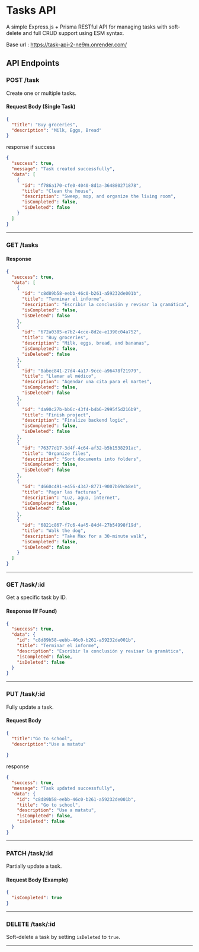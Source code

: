 # Tasks API

A simple Express.js + Prisma RESTful API for managing tasks with soft-delete and full CRUD support using ESM syntax.


Base url : https://task-api-2-ne9m.onrender.com/
## API Endpoints

### POST /task

Create one or multiple tasks.

#### Request Body (Single Task)

```json
{
  "title": "Buy groceries",
  "description": "Milk, Eggs, Bread"
}
```

response if success
```json
{
  "success": true,
  "message": "Task created successfully",
  "data": [
    {
      "id": "f786a170-cfe0-4040-8d1a-364880271878",
      "title": "Clean the house",
      "description": "Sweep, mop, and organize the living room",
      "isCompleted": false,
      "isDeleted": false
    }
  ]
}
````

---

### GET /tasks



#### Response

```json
{
  "success": true,
  "data": [
    {
      "id": "c8d89b58-eebb-46c0-b261-a59232de001b",
      "title": "Terminar el informe",
      "description": "Escribir la conclusión y revisar la gramática",
      "isCompleted": false,
      "isDeleted": false
    },
    {
      "id": "672a0385-e7b2-4cce-8d2e-e1390c04a752",
      "title": "Buy groceries",
      "description": "Milk, eggs, bread, and bananas",
      "isCompleted": false,
      "isDeleted": false
    },
    {
      "id": "8abec841-27d4-4a17-9cce-a96478f21979",
      "title": "Llamar al médico",
      "description": "Agendar una cita para el martes",
      "isCompleted": false,
      "isDeleted": false
    },
    {
      "id": "da90c27b-bb6c-43f4-b4b6-2995f5d216b9",
      "title": "Finish project",
      "description": "Finalize backend logic",
      "isCompleted": false,
      "isDeleted": false
    },
    {
      "id": "76377d17-3d4f-4c64-af32-b5b1538291ac",
      "title": "Organize files",
      "description": "Sort documents into folders",
      "isCompleted": false,
      "isDeleted": false
    },
    {
      "id": "4660c491-e456-4347-8771-9007b69cb8e1",
      "title": "Pagar las facturas",
      "description": "Luz, agua, internet",
      "isCompleted": false,
      "isDeleted": false
    },
    {
      "id": "6821c867-f7c6-4a45-84d4-27b54998f19d",
      "title": "Walk the dog",
      "description": "Take Max for a 30-minute walk",
      "isCompleted": false,
      "isDeleted": false
    }
  ]
}
```

---

### GET /task/\:id

Get a specific task by ID.

#### Response (If Found)

```json
{
  "success": true,
  "data": {
    "id": "c8d89b58-eebb-46c0-b261-a59232de001b",
    "title": "Terminar el informe",
    "description": "Escribir la conclusión y revisar la gramática",
    "isCompleted": false,
    "isDeleted": false
  }
}
```

---

### PUT /task/\:id

Fully update a task.

#### Request Body

```json
{
  "title":"Go to school",
  "description":"Use a matatu"
  
}
```

response
```json
{
  "success": true,
  "message": "Task updated successfully",
  "data": {
    "id": "c8d89b58-eebb-46c0-b261-a59232de001b",
    "title": "Go to school",
    "description": "Use a matatu",
    "isCompleted": false,
    "isDeleted": false
  }
}
```
---

### PATCH /task/\:id

Partially update a task.

#### Request Body (Example)

```json
{
  "isCompleted": true
}
```

---

### DELETE /task/\:id

Soft-delete a task by setting `isDeleted` to `true`.

---
